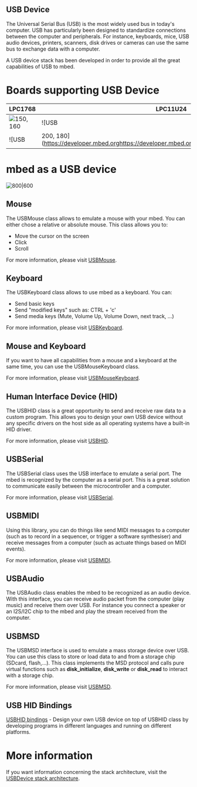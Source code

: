 ## USB Device

The Universal Serial Bus (USB) is the most widely used bus in today's computer. USB has particularly been designed to standardize connections between the computer and peripherals. For instance, keyboards, mice, USB audio devices, printers, scanners, disk drives or cameras can use the same bus to exchange data with a computer.

A USB device stack has been developed in order to provide all the great capabilities of USB to mbed.   

# Boards supporting USB Device

LPC1768 | LPC11U24 | FRDM-KL25Z   
---|---|---  
![150, 160](https://developer.mbed.org/media/uploads/samux/lpc1768_usbdevice.jpg) | ![USB| 170, 200](https://developer.mbed.org/media/uploads/samux/img_0082.jpg) | ![150, 160](https://developer.mbed.org/media/uploads/samux/kl25z_usbdevice.jpg)  
![USB| 200, 180](https://developer.mbed.orghttps://developer.mbed.org/media/uploads/samux/img_0080.jpg) | ![USB| 200, 180](https://developer.mbed.orghttps://developer.mbed.org/media/uploads/samux/img_0080.jpg) |   
  
# mbed as a USB device

![800|600](https://developer.mbed.org/media/uploads/samux/usb_capa2.png)

## Mouse

The USBMouse class allows to emulate a mouse with your mbed. You can either chose a relative or absolute mouse. This class allows you to:

* Move the cursor on the screen
* Click 
* Scroll

For more information, please visit [USBMouse](USBMouse.md).

## Keyboard

The USBKeyboard class allows to use mbed as a keyboard. You can:

* Send basic keys
* Send "modified keys" such as: CTRL + 'c'
* Send media keys (Mute, Volume Up, Volume Down, next track, ...)

For more information, please visit [USBKeyboard](USBKeyboard.md).

## Mouse and Keyboard

If you want to have all capabilities from a mouse and a keyboard at the same time, you can use the USBMouseKeyboard class. 

For more information, please visit [USBMouseKeyboard](USBMouseKeyboard.md).

## Human Interface Device (HID)

The USBHID class is a great opportunity to send and receive raw data to a custom program. This allows you to design your own USB device without any specific drivers on the host side as all operating systems have a built-in HID driver.

For more information, please visit [USBHID](USBHID.md).

## USBSerial

The USBSerial class uses the USB interface to emulate a serial port. The mbed is recognized by the computer as a serial port. This is a great solution to communicate easily between the microcontroller and a computer.

For more information, please visit [USBSerial](USBSerial.md).

## USBMIDI

Using this library, you can do things like send MIDI messages to a computer (such as to record in a sequencer, or trigger a software synthesiser) and receive messages from a computer (such as actuate things based on MIDI events).

For more information, please visit [USBMIDI](USBMIDI.md).

## USBAudio

The USBAudio class enables the mbed to be recognized as an audio device. With this interface, you can receive audio packet from the computer (play music) and receive them over USB. For instance you connect a speaker or an I2S/I2C chip to the mbed and play the stream received from the computer.

## USBMSD

The USBMSD interface is used to emulate a mass storage device over USB. You can use this class to store or load data to and from a storage chip (SDcard, flash,...). This class implements the MSD protocol and calls pure virtual functions such as **disk_initialize**, **disk_write** or **disk_read** to interact with a storage chip. 

For more information, please visit [USBMSD](USBMSD.md).

## USB HID Bindings

[USBHID bindings](http://mbed.org/cookbook/USBHID-bindings-) - Design your own USB device on top of USBHID class by developing programs in different languages and running on different platforms.

# More information

If you want information concerning the stack architecture, visit the [USBDevice stack architecture](http://mbed.org/users/samux/notebook/usbdevice-stack-architecture/).

